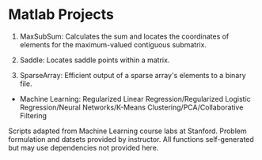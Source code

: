 # Matlab Projects

1) MaxSubSum: Calculates the sum and locates the coordinates of elements for the maximum-valued contiguous submatrix.

2) Saddle: Locates saddle points within a matrix.

3) SparseArray: Efficient output of a sparse array's elements to a binary file.

- Machine Learning: Regularized Linear Regression/Regularized Logistic Regression/Neural Networks/K-Means Clustering/PCA/Collaborative Filtering

Scripts adapted from Machine Learning course labs at Stanford. Problem formulation and datsets provided by instructor. All functions self-generated but may use dependencies not provided here. 
